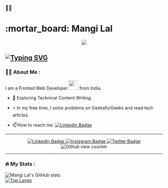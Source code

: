 <!--:tada: :fireworks: :christmas_tree: :ribbon: :cricket_game: :dart: :hearts: :gift: :sparkles: :gem::loud_sound: :briefcase:  :pushpin: :heavy_check_mark: :atom:-->
### :wave::cowboy_hat_face:
<h1>:mortar_board: Mangi Lal</h1>

<div id="header" align="center">
  <img src="https://media.giphy.com/media/MWRiRARGbMKBnErBHX/giphy.gif"/>
</div>

[![Typing SVG](https://readme-typing-svg.herokuapp.com?color=30F727&background=FFFFFF00&lines=Coding+Enthusiast+;Fronted+Web+Developer)](https://git.io/typing-svg)
---
### :man_technologist: About Me :
I am a Fronted Web Developer <img src="https://media.giphy.com/media/WUlplcMpOCEmTGBtBW/giphy.gif" width="30"> from India.
- :seedling: Exploring Technical Content Writing.

- :zap: In my free time, I solve problems on GeeksforGeeks and read tech articles.

- :mailbox:How to reach me: [![Linkedin Badge](https://img.shields.io/badge/-LinkedIn-blue?style=flat&logo=Linkedin&logoColor=white)](https://www.linkedin.com/in/mangi-lal-27b7751b8?lipi=urn%3Ali%3Apage%3Ad_flagship3_profile_view_base_contact_details%3BV%2BSmATJeS6qD26zbYcChJg%3D%3D)

---
<div id="badges" align="center">
  <a href="https://www.linkedin.com/in/mangi-lal-27b7751b8?lipi=urn%3Ali%3Apage%3Ad_flagship3_profile_view_base_contact_details%3BV%2BSmATJeS6qD26zbYcChJg%3D%3D">
    <img src="https://img.shields.io/badge/LinkedIn-blue?style=for-the-badge&logo=linkedin&logoColor=white" alt="LinkedIn Badge"/>
  </a>
  <a href="https://www.instagram.com/mangilal_036/">
    <img src="https://img.shields.io/badge/Instagram-black?logo=instagram&logoColor=pink&style=for-the-badge" alt="Instagram Badge"/>
  </a>
  <a href="https://twitter.com/Mangilal036">
    <img src="https://img.shields.io/badge/Twitter-blue?style=for-the-badge&logo=twitter&logoColor=white" alt="Twitter Badge"/>
  </a>
  <br>
  <img src="https://komarev.com/ghpvc/?username=Mangi-Lal&style=social&color=green" alt="Github view counter" />
</div>


---

### :fire: My Stats :

<!--[![GitHub Streak](http://github-readme-streak-stats.herokuapp.com?user=Mangi-Lal&theme=tokyonight&fire=DD5B26)](https://git.io/streak-stats)-->
![Mangi Lal's GitHub stats](https://github-readme-stats.vercel.app/api?username=Mangi-Lal&show_icons=true&theme=onedark)<br>
[![Top Langs](https://github-readme-stats.vercel.app/api/top-langs/?username=Mangi-Lal&layout=compact&theme=vision-friendly-dark)](https://github.com/Mangi-Lal/github-readme-stats)

